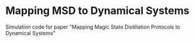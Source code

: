 # Mapping MSD to Dynamical Systems
 Simulation code for paper "Mapping Magic State Distillation Protocols to Dynamical Systems"
